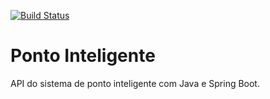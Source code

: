 [![Build Status](https://travis-ci.org/felipmm/ponto-inteligente-api.svg?branch=master)](https://travis-ci.org/felipmm/ponto-inteligente-api)
# Ponto Inteligente
API do sistema de ponto inteligente com Java e Spring Boot.
